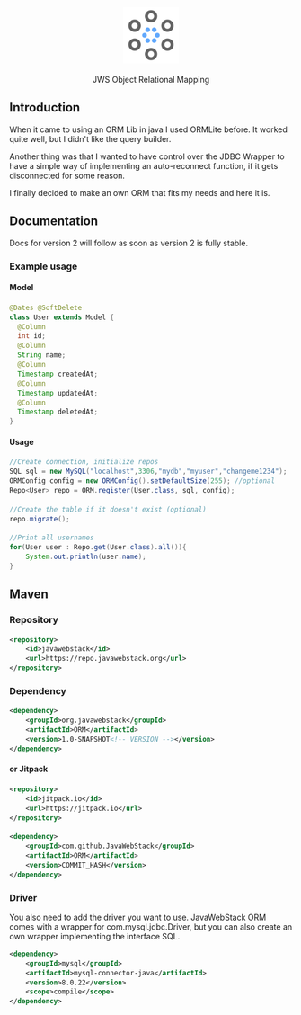 <p align="center"><img src="https://raw.githubusercontent.com/JavaWebStack/docs/master/docs/assets/img/icon.svg" width="100">
<br><br>
JWS Object Relational Mapping
</p>

## Introduction
When it came to using an ORM Lib in java I used ORMLite before. It worked quite well, but I didn't like the query builder.

Another thing was that I wanted to have control over the JDBC Wrapper to have a simple way of implementing an auto-reconnect function, if it gets disconnected for some reason. 

I finally decided to make an own ORM that fits my needs and here it is.

## Documentation
Docs for version 2 will follow as soon as version 2 is fully stable.

### Example usage 

#### Model
```java
@Dates @SoftDelete
class User extends Model {
  @Column
  int id;
  @Column
  String name;
  @Column
  Timestamp createdAt;
  @Column
  Timestamp updatedAt;
  @Column
  Timestamp deletedAt;
}
```
#### Usage
```java
//Create connection, initialize repos
SQL sql = new MySQL("localhost",3306,"mydb","myuser","changeme1234");
ORMConfig config = new ORMConfig().setDefaultSize(255); //optional
Repo<User> repo = ORM.register(User.class, sql, config);

//Create the table if it doesn't exist (optional)
repo.migrate();

//Print all usernames
for(User user : Repo.get(User.class).all()){
    System.out.println(user.name);
}
```

## Maven

### Repository
```xml
<repository>
    <id>javawebstack</id>
    <url>https://repo.javawebstack.org</url>
</repository>
```
### Dependency
```xml
<dependency>
    <groupId>org.javawebstack</groupId>
    <artifactId>ORM</artifactId>
    <version>1.0-SNAPSHOT<!-- VERSION --></version>
</dependency>
```
#### or Jitpack
```xml
<repository>
    <id>jitpack.io</id>
    <url>https://jitpack.io</url>
</repository>

<dependency>
    <groupId>com.github.JavaWebStack</groupId>
    <artifactId>ORM</artifactId>
    <version>COMMIT_HASH</version>
</dependency>
```

### Driver
You also need to add the driver you want to use. JavaWebStack ORM comes with a wrapper for com.mysql.jdbc.Driver, but you can also create an own wrapper implementing the interface SQL.
```xml
<dependency>
    <groupId>mysql</groupId>
    <artifactId>mysql-connector-java</artifactId>
    <version>8.0.22</version>
    <scope>compile</scope>
</dependency>
```
